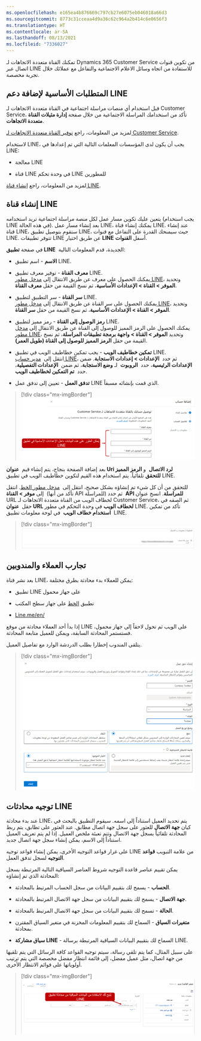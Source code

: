 ```yaml
---
ms.openlocfilehash: e165ea4b876669c797cb27e6075eb046018a66d3
ms.sourcegitcommit: 8773c31cceaa4d9a36c62c964a2b414c6e0656f3
ms.translationtype: HT
ms.contentlocale: ar-SA
ms.lasthandoff: 08/13/2021
ms.locfileid: "7336027"
---
```

تمكنك القناة متعددة الاتجاهات لـ Dynamics 365 Customer Service من تكوين قنوات اتصال عبر LINE للاستفادة من اتجاه وسائل الاعلام الاجتماعية والتفاعل مع عملائك خلال تجربة مخصصة.

## <a name="prerequisites-for-adding-line-support"></a>المتطلبات الأساسية لإضافة دعم LINE

قبل استخدام أي منصات مراسلة اجتماعية في القناة متعددة الاتجاهات لـ Customer Service، تأكد من استخدامك المراسلة الاجتماعية من خلال صفحة **إدارة مثيلات القناة متعددة الاتجاهات**.

لمزيد من المعلومات، راجع [توفير القناة متعددة الاتجاهات لـ Customer Service](/dynamics365/omnichannel/administrator/omnichannel-provision-license?azure-portal=true#provision-omnichannel-for-customer-service-application/).

لاستخدام LINE، يجب أن يكون لدى المؤسسات المعلمات التالية التي تم إعدادها في LINE:

- معالجة LINE

- قناة LINE في وحدة تحكم LINE للمطورين

لمزيد من المعلومات، راجع [إنشاء قناة LINE](https://developers.line.biz/en/docs/messaging-api/getting-started/#creating-a-channel/?azure-portal=true).

## <a name="create-a-line-channel"></a>إنشاء قناة LINE

يتعين عليك تكوين مسار عمل لكل منصة مراسلة اجتماعية تريد استخدامه (يجب استخدام LINE في هذه الحالة). بعد إنشاء مسار عمل LINE، يمكنك إنشاء قناة LINE. عند إنشاء قناة LINE، ستقوم بتوصيل تطبيق LINE، حيث سيمنحك القدرة على التفاعل مع قنوات LINE. تتوفر تطبيقات LINE عن طريق اختيار **LINE** أسفل **القنوات**.

في صفحة **تطبيق LINE**  الجديدة، قدم المعلومات التالية:

- **الاسم** - اسم تطبيق LINE.

- **معرف القناة** - توفير معرف تطبيق LINE.\
    يمكنك الحصول على معرف عن طريق الانتقال إلى [مدخل مطور LINE](https://account.line.biz/login?scope=line&redirectUri=https%3A%2F%2Fdevelopers.line.biz%2Fconsole%2F/?azure-portal=true)، وتحديد **الموفر > القناة > الإعدادات الأساسية**، ثم نسخ القيمة من حقل **معرف القناة**.

- **سر القناة** - سر التطبيق لتطبيق LINE.\
    يمكنك الحصول على سر القناة عن طريق الانتقال إلى [مدخل مطور LINE](https://account.line.biz/login?scope=line&redirectUri=https%3A%2F%2Fdevelopers.line.biz%2Fconsole%2F/?azure-portal=true)، وتحديد **الموفر > القناة > الإعدادات الأساسية**، ثم نسخ القيمة من حقل **سر القناة**.

- **رمز الوصول إلى القناة** - رمز مميز لتطبيق LINE.\
    يمكنك الحصول على الرمز المميز للوصول إلى القناة عن طريق الانتقال إلى [مدخل مطور LINE](https://account.line.biz/login?scope=line&redirectUri=https%3A%2F%2Fdevelopers.line.biz%2Fconsole%2F/?azure-portal=true)، وتحديد **الموفر > القناة > واجهة برمجة تطبيقات المراسلة**، ثم نسخ القيمة من حقل **الرمز المميز للوصول إلى القناة (طويل العمر)**.

- **تمكين خطاطيف الويب** - يجب تمكين خطاطيف الويب في تطبيق LINE.\
    انتقل إلى  [مدير حساب LINE](https://manager.line.biz/account/?azure-portal=true)، ثم حدد  **الإعدادات > إعدادات الاستجابة**. ضمن  **الإعدادات الرئيسية**، حدد  **الروبوت**  لـ **وضع الاستجابة**، ثم ضمن  **الإعدادات التفصيلية**، حدد  **تم التمكين لخطاطيف الويب**.

- **تدفق العمل** - تعيين إلى تدفق عمل LINE الذي قمت بإنشائه مسبقاً.

> [!div class="mx-imgBorder"]
> [![لقطة شاشة لمعرف القناة والرمز السري والرمز المميز للوصول مع تدفق عمل الخط.](../media/3-1.png)](../media/3-1.png#lightbox)

بعد إضافة الصفحة بنجاح، يتم إنشاء قيم  **عنوان Uri لرد الاتصال**  و **الرمز المميز للتحقق** تلقائياً. يتم استخدام هذه القيم لتكوين خطاطيف الويب في تطبيق LINE.

للتحقق من أن كل شيء تم إنشاؤه بشكل صحيح، انتقل إلى  [مدخل مطور الخط](https://account.line.biz/login?scope=line&redirectUri=https%3A%2F%2Fdevelopers.line.biz%2Fconsole%2F). انتقل إلى **موفر > القناة**  (تأكد من أنها API للمراسلة) ثم حدد  **API للمراسلة**. انسخ عنوان URL لخطاف الويب من القناة متعددة الاتجاهات لـ Customer Service، ثم الصقه في حقل  **عنوان URL لخطاف الويب** في وحدة التحكم في مطور LINE. تأكد من تمكين  **استخدام خطاف الويب**  في لوحة معلومات تطبيق LINE.

> [!div class="mx-imgBorder"]
> [![لقطة شاشة لعنوان URL لخطاف ويب معلومات رد الاتصال.](../media/3-2.png)](../media/3-2.png#lightbox)

## <a name="customer-and-agent-experiences"></a>تجارب العملاء والمندوبين

بعد نشر قناة LINE، يمكن للعملاء بدء محادثة بطرق مختلفة:

- تطبيق LINE على جهاز محمول

- تطبيق [الخط](https://www.messenger.com/) على جهاز سطح المكتب

- [Line.me/en/](https://line.me/en/)

إذا بدأ أحد العملاء محادثة من موقع LINE على الويب ثم تحول لاحقاً إلى جهاز محمول، فستستمر المحادثة السابقة، ويمكن للعميل متابعة المحادثة.

يتلقى المندوب إخطارا بطلب الدردشة الوارد مع تفاصيل العميل.

> [!div class="mx-imgBorder"]
> [![لقطة شاشة لإخطار طلب دردشة وارد.](../media/4-4.png)](../media/4-4.png#lightbox)

## <a name="route-line-conversations"></a>توجيه محادثات LINE

عند بدء محادثة LINE، يتم تحديد العميل استناداً إلى اسمه. سيقوم التطبيق بالبحث في كيان **جهة الاتصال** للعثور على سجل جهة اتصال مطابق. عند العثور على تطابق، يتم ربط المحادثة تلقائياً بسجل جهة الاتصال وتتم تعبئة ملخص العميل. إذا لم يتم تعريف العميل استناداً إلى الاسم، يمكن إنشاء سجل جهة اتصال جديد.

على غرار قواعد التوجيه الأخرى، يمكن إنشاء قواعد توجيه LINE من علامة التبويب **قواعد التوجيه** لسجل تدفق العمل.

يمكن تقييم عناصر قاعدة التوجيه شروط العناصر السياقية التالية المرتبطة بسجل المحادثة الذي تم إنشاؤه:

- **الحساب** - يسمح لك بتقييم البيانات من سجل الحساب المرتبط بالمحادثة.

- **جهة الاتصال** - يسمح لك بتقييم البيانات من سجل جهة الاتصال المرتبط بالمحادثة.

- **الحالة** - تسمح لك بتقييم البيانات من سجل جهة الاتصال المرتبط بالمحادثة.

- **متغيرات السياق** - السماح لك بتقييم المعلومات المخزنة في متغير السياق المقترن بمحادثة.

- **سياق مشاركة LINE** - السماح لك بتقييم البيانات السياقية المرتبطة برسالة LINE.

على سبيل المثال، كما يتم تلقي رسالة، سيتم توجيه القواعد كافة الرسائل التي يتم تلقيها من جهة اتصال، مثل عميل مفضل، إلى قائمة انتظار مفضل مخصصة التي يتم ترتيب أولوياتها على قوائم الانتظار الأخرى.

> [!div class="mx-imgBorder"]
> [![شرط قاعدة LINE يسمح باستخدام البيانات السياقية من محادثة LINE.](../media/3-3.png)](../media/3-3.png#lightbox)

